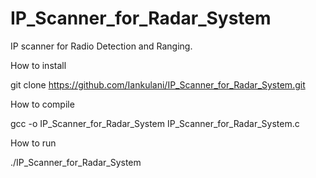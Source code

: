 # IP_Scanner_for_Radar_System

IP scanner for Radio Detection and Ranging.

How to install 

git clone https://github.com/Iankulani/IP_Scanner_for_Radar_System.git


How to compile 

gcc -o IP_Scanner_for_Radar_System IP_Scanner_for_Radar_System.c

How to run 

./IP_Scanner_for_Radar_System 
